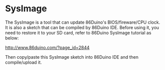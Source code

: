 SysImage
========

The SysImage is a tool that can update 86Duino's BIOS/fireware/CPU clock. It is also a sketch that can be compiled by 86Duino IDE. Before using it, you need to restore it to your SD card, refer to 86Duino SysImage tutorial as below:

http://www.86duino.com/?page_id=2844

Then copy/paste this SysImage sketch into 86Duino IDE and then compile/upload it.
